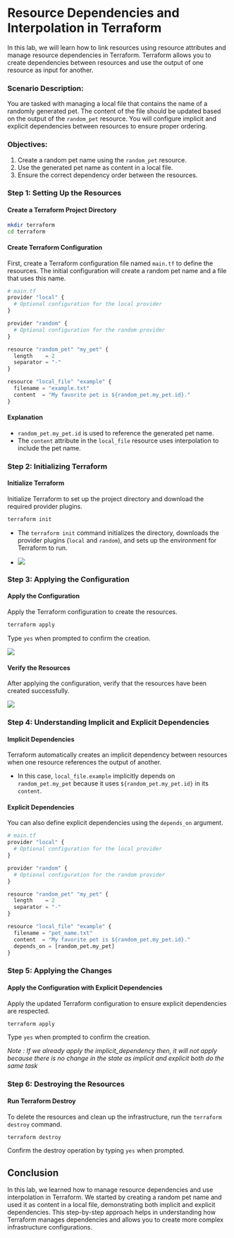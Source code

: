 # Resource Dependencies and Interpolation in Terraform

In this lab, we will learn how to link resources using resource attributes and manage resource dependencies in Terraform. Terraform allows you to create dependencies between resources and use the output of one resource as input for another.

### Scenario Description:
You are tasked with managing a local file that contains the name of a randomly generated pet. The content of the file should be updated based on the output of the `random_pet` resource. You will configure implicit and explicit dependencies between resources to ensure proper ordering.

### Objectives:
1. Create a random pet name using the `random_pet` resource.
2. Use the generated pet name as content in a local file.
3. Ensure the correct dependency order between the resources.

### Step 1: Setting Up the Resources

#### Create a Terraform Project Directory

```sh
mkdir terraform
cd terraform
```

#### Create Terraform Configuration
First, create a Terraform configuration file named `main.tf` to define the resources. The initial configuration will create a random pet name and a file that uses this name.

```py
# main.tf
provider "local" {
  # Optional configuration for the local provider
}

provider "random" {
  # Optional configuration for the random provider
}

resource "random_pet" "my_pet" {
  length    = 2
  separator = "-"
}

resource "local_file" "example" {
  filename = "example.txt"
  content  = "My favorite pet is ${random_pet.my_pet.id}."
}
```

#### Explanation
- `random_pet.my_pet.id` is used to reference the generated pet name.
- The `content` attribute in the `local_file` resource uses interpolation to include the pet name.

### Step 2: Initializing Terraform

#### Initialize Terraform
Initialize Terraform to set up the project directory and download the required provider plugins.

```sh
terraform init
```
 - The `terraform init` command initializes the directory, downloads the provider plugins (`local` and `random`), and sets up the environment for Terraform to run.

 - ![](https://github.com/Minhaz00/Terraform-Labs/blob/main/Terraform%20Labs/06.%20Resource%20Dependencies%20and%20Interpolation%20in%20Terraform/images/lab-6-1.png)

### Step 3: Applying the Configuration

#### Apply the Configuration
Apply the Terraform configuration to create the resources.

```sh
terraform apply
```

Type `yes` when prompted to confirm the creation.

![](https://github.com/Minhaz00/Terraform-Labs/blob/main/Terraform%20Labs/06.%20Resource%20Dependencies%20and%20Interpolation%20in%20Terraform/images/Screenshot%202024-07-30%20125507.png)

#### Verify the Resources
After applying the configuration, verify that the resources have been created successfully.

![](https://github.com/Minhaz00/Terraform-Labs/blob/main/Terraform%20Labs/06.%20Resource%20Dependencies%20and%20Interpolation%20in%20Terraform/images/2.png)

### Step 4: Understanding Implicit and Explicit Dependencies

#### Implicit Dependencies
Terraform automatically creates an implicit dependency between resources when one resource references the output of another.

- In this case, `local_file.example` implicitly depends on `random_pet.my_pet` because it uses `${random_pet.my_pet.id}` in its `content`.

#### Explicit Dependencies
You can also define explicit dependencies using the `depends_on` argument.

```py
# main.tf
provider "local" {
  # Optional configuration for the local provider
}

provider "random" {
  # Optional configuration for the random provider
}

resource "random_pet" "my_pet" {
  length    = 2
  separator = "-"
}

resource "local_file" "example" {
  filename = "pet_name.txt"
  content  = "My favorite pet is ${random_pet.my_pet.id}."
  depends_on = [random_pet.my_pet]
}
```

### Step 5: Applying the Changes

#### Apply the Configuration with Explicit Dependencies
Apply the updated Terraform configuration to ensure explicit dependencies are respected.

```sh
terraform apply
```

Type `yes` when prompted to confirm the creation.

 *Note : If we already apply the implicit_dependency then, it will not apply because there is no change in the state as implicit and explicit both do the same task*
### Step 6: Destroying the Resources

#### Run Terraform Destroy
To delete the resources and clean up the infrastructure, run the `terraform destroy` command.

```sh
terraform destroy
```

Confirm the destroy operation by typing `yes` when prompted.

## Conclusion

In this lab, we learned how to manage resource dependencies and use interpolation in Terraform. We started by creating a random pet name and used it as content in a local file, demonstrating both implicit and explicit dependencies. This step-by-step approach helps in understanding how Terraform manages dependencies and allows you to create more complex infrastructure configurations.



